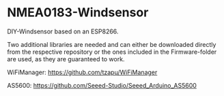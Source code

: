 # NMEA0183-Windsensor
DIY-Windsensor based on an ESP8266.

Two additional libraries are needed and can either be downloaded directly from the respective repository or the ones included in the Firmware-folder are used, as they are guaranteed to work.

WiFiManager: https://github.com/tzapu/WiFiManager

AS5600: https://github.com/Seeed-Studio/Seeed_Arduino_AS5600

